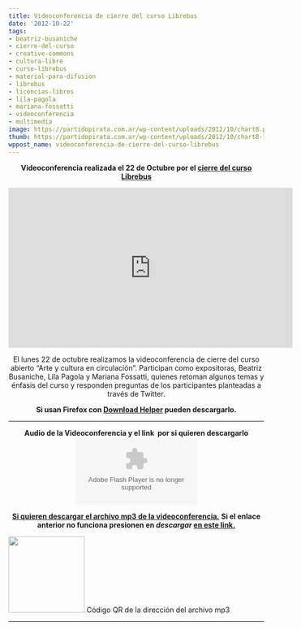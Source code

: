 ```yaml
---
title: Videoconferencia de cierre del curso Librebus
date: '2012-10-22'
tags:
- beatriz-busaniche
- cierre-del-curso
- creative-commons
- cultura-libre
- curso-librebus
- material-para-difusion
- librebus
- licencias-libres
- lila-pagola
- mariana-fossatti
- videoconferencia
- multimedia
image: https://partidopirata.com.ar/wp-content/uploads/2012/10/chart8.png
thumb: https://partidopirata.com.ar/wp-content/uploads/2012/10/chart8-115x115.png
wppost_name: videoconferencia-de-cierre-del-curso-librebus
---
```


<p style="text-align: center;"><strong>Videoconferencia realizada el 22 de Octubre por el <a href="http://www.articaonline.com/2012/10/videoconferencia-de-cierre-del-curso-abierto-arte-y-cultura-en-circulacion/" target="_blank">cierre del curso Librebus</a></strong></p>

<center><iframe src="http://www.youtube.com/embed/OGc43epQ91M" frameborder="0" width="560" height="315"></iframe></center>
<p style="text-align: center;">El lunes 22 de octubre realizamos la videoconferencia de cierre del curso abierto “Arte y cultura en circulación”. Participan como expositoras, Beatriz Busaniche, Lila Pagola y Mariana Fossatti, quienes retoman algunos temas y énfasis del curso y responden preguntas de los participantes planteadas a través de Twitter.</p>
<p style="text-align: center;"><strong>Si usan Firefox con <a href="https://addons.mozilla.org/es/firefox/addon/video-downloadhelper/" target="_blank">Download Helper</a> pueden descargarlo.</strong></p>


<hr />

<center><strong>Audio de la Videoconferencia y el link  por si quieren descargarlo</strong></center><center>
<object id="player1516302" width="240" height="133" classid="clsid:d27cdb6e-ae6d-11cf-96b8-444553540000" codebase="http://download.macromedia.com/pub/shockwave/cabs/flash/swflash.cab#version=6,0,40,0"><param name="AllowScriptAccess" value="always" /><param name="allowFullScreen" value="true" /><param name="wmode" value="transparent" /><param name="src" value="http://www.ivoox.com/playerivoox_ee_1516302_1.html" /><param name="allowfullscreen" value="true" /><param name="allowscriptaccess" value="always" /><embed id="player1516302" width="240" height="133" type="application/x-shockwave-flash" src="http://www.ivoox.com/playerivoox_ee_1516302_1.html" AllowScriptAccess="always" allowFullScreen="true" wmode="transparent" allowfullscreen="true" allowscriptaccess="always" /></object></center>
<p style="text-align: center;"><strong><a href="http://www.ivoox.com/audio-videoconferencia-del-22-octubre_md_1516302_1.mp3" target="_blank">Si quieren descargar el archivo mp3 de la videoconferencia.</a></strong>
<strong> Si el enlace anterior no funciona presionen en <em>descargar</em> <a href="http://www.ivoox.com/audio-videoconferencia-del-22-octubre-audios-mp3_rf_1516302_1.html" target="_blank">en este link.</a></strong></p>


<a href="https://partidopirata.com.ar/wp-content/uploads/2012/10/chart8.png"><img class="size-full wp-image-6996" title="chart" src="https://partidopirata.com.ar/wp-content/uploads/2012/10/chart8.png" alt="" width="150" height="150" /></a> Código QR de la dirección del archivo mp3


<hr />

&nbsp;
